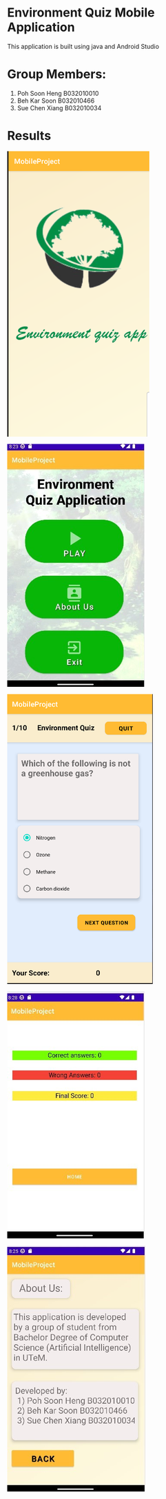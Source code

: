 # Environment Quiz Mobile Application
This application is built using java and Android Studio

# Group Members:
1. Poh Soon Heng B032010010 
2. Beh Kar Soon B032010466 
3. Sue Chen Xiang B032010034

# Results

![output 1](assets/output1.png)

![output 2](assets/output2.jpg)

![output 3](assets/output3.png)

![output 4](assets/output4.jpg)

![output 5](assets/output5.jpg)
